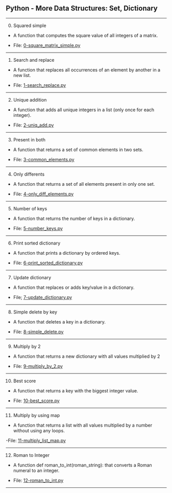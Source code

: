 ## Python - More Data Structures: Set, Dictionary

---

0. Squared simple

- A function that computes the square value of all integers of a matrix.

- File: [0-square_matrix_simple.py](./0-square_matrix_simple.py)

---

1. Search and replace

- A function that replaces all occurrences of an element by another in a new list.

- File: [1-search_replace.py](./1-search_replace.py)

---

2. Unique addition

- A function that adds all unique integers in a list (only once for each integer).

- File: [2-uniq_add.py](./2-uniq_add.py)

---

3. Present in both

- A function that returns a set of common elements in two sets.

- File: [3-common_elements.py](./3-common_elements.py)

---

4. Only differents

- A function that returns a set of all elements present in only one set.

- File: [4-only_diff_elements.py](./4-only_diff_elements.py)

---

5. Number of keys

- A function that returns the number of keys in a dictionary.

- File: [5-number_keys.py](./5-number_keys.py)

---

6. Print sorted dictionary

- A function that prints a dictionary by ordered keys.

- File: [6-print_sorted_dictionary.py](./6-print_sorted_dictionary.py)

---

7. Update dictionary

- A function that replaces or adds key/value in a dictionary.

- File; [7-update_dictionary.py](./7-update_dictionary.py)

---

8. Simple delete by key

- A function that deletes a key in a dictionary.

- File: [8-simple_delete.py](./8-simple_delete.py)

---

9. Multiply by 2

- A function that returns a new dictionary with all values multiplied by 2

- File: [9-multiply_by_2.py](./9-multiply_by_2.py)

---

10. Best score

- A function that returns a key with the biggest integer value.

- File: [10-best_score.py](./10-best_score.py)

---

11. Multiply by using map

- A function that returns a list with all values multiplied by a number without using any loops.

-File: [11-multiply_list_map.py](./11-multiply_list_map.py)

---

12. Roman to Integer

- A function def roman_to_int(roman_string): that converts a Roman numeral to an integer.

- File: [12-roman_to_int.py](./12-roman_to_int.py)

---
